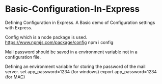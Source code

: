 # Basic-Configuration-In-Express
Defining Configuration in Express. A Basic demo of Configuration settings with Express.

Config which is a node package is used. 
https://www.npmjs.com/package/config
npm i config

Mail password should be saved in a environment variable not in a configuration file.

Defining an environment variable for storing the password of the mail server.
set app_password=1234 (for windows)
export app_password=1234 (for MAC)


